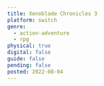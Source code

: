 ```yaml
---
title: Xenoblade Chronicles 3
platform: switch
genre:
  - action-adventure
  - rpg
physical: true
digital: false
guide: false
pending: false
posted: 2022-08-04
---
```

